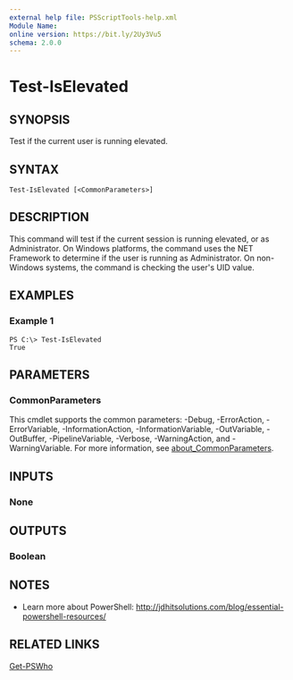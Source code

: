 ```yaml
---
external help file: PSScriptTools-help.xml
Module Name:
online version: https://bit.ly/2Uy3Vu5
schema: 2.0.0
---
```


# Test-IsElevated

## SYNOPSIS
Test if the current user is running elevated.

## SYNTAX

```
Test-IsElevated [<CommonParameters>]
```

## DESCRIPTION
This command will test if the current session is running elevated, or as Administrator.
On Windows platforms, the command uses the NET Framework to determine if the user is running as Administrator.
On non-Windows systems, the command is checking the user's UID value.

## EXAMPLES

### Example 1
```
PS C:\> Test-IsElevated
True
```

## PARAMETERS

### CommonParameters
This cmdlet supports the common parameters: -Debug, -ErrorAction, -ErrorVariable, -InformationAction, -InformationVariable, -OutVariable, -OutBuffer, -PipelineVariable, -Verbose, -WarningAction, and -WarningVariable. For more information, see [about_CommonParameters](http://go.microsoft.com/fwlink/?LinkID=113216).

## INPUTS

### None
## OUTPUTS

### Boolean
## NOTES
* Learn more about PowerShell: http://jdhitsolutions.com/blog/essential-powershell-resources/

## RELATED LINKS

[Get-PSWho]()

